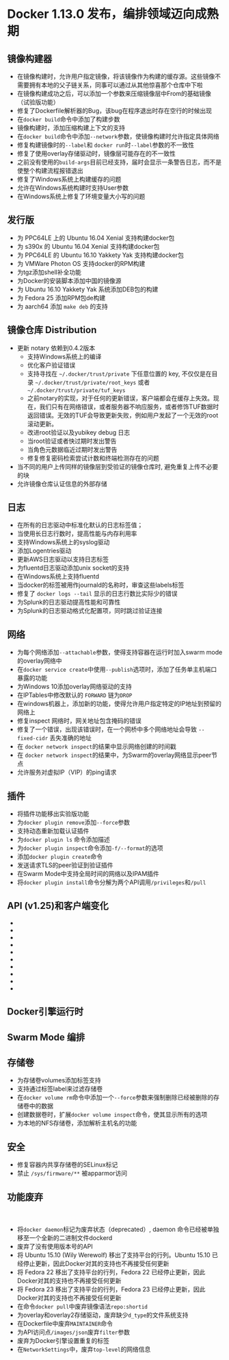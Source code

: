 # Docker 1.13.0 发布，编排领域迈向成熟期

## 镜像构建器

* 在镜像构建时，允许用户指定镜像，将该镜像作为构建的缓存源。这些镜像不需要拥有本地的父子链关系，同事可以通过从其他惊喜那个仓库中下啦
* 在镜像构建成功之后，可以添加一个参数来压缩镜像层中From的基础镜像（试验版功能）
* 修复了Dockerfile解析器的Bug，该bug在程序退出时存在空行的时候出现
* 在`docker build`命令中添加了构建步数
* 镜像构建时，添加压缩构建上下文的支持
* 在`docker build`命令中添加`--network`参数，使镜像构建时允许指定具体网络
* 修复构建镜像时的`--label`和 `docker run`时`--label`参数的不一致性
* 修复了使用overlay存储驱动时，镜像层可能存在的不一致性
* 之前没有使用的`build-args`目前已经支持，届时会显示一条警告日志，而不是使整个构建流程报错退出
* 修复了Windows系统上构建缓存的问题
* 允许在Windows系统构建时支持User参数
* 在Windows系统上修复了环境变量大小写的问题

## 发行版

* 为 PPC64LE 上的 Ubuntu 16.04 Xenial 支持构建docker包
* 为 s390x 的 Ubuntu 16.04 Xenial 支持构建docker包
* 为 PPC64LE 的 Ubuntu 16.10 Yakkety Yak 支持构建docker包
* 为 VMWare Photon OS 支持docker的RPM构建
* 为tgz添加shell补全功能
* 为Docker的安装脚本添加中国的镜像源
* 为 Ubuntu 16.10 Yakkety Yak 系统添加DEB包的构建
* 为 Fedora 25 添加RPM包de构建
* 为 aarch64 添加 `make deb` 的支持

## 镜像仓库 Distribution

* 更新 notary 依赖到0.4.2版本
  - 支持Windows系统上的编译
  - 优化客户验证错误
  - 支持寻找在 `~/.docker/trust/private` 下任意位置的 key, 不仅仅是在目录 `~/.docker/trust/private/root_keys` 或者 `~/.docker/trust/private/tuf_keys`
  - 之前notary的实现，对于任何的更新错误，客户端都会在缓存上失效。现在，我们只有在网络错误，或者服务器不响应服务，或者修饰TUF数据时返回错误。无效的TUF会导致更新失败，例如用户发起了一个无效的root滚动更新。
  - 改进root验证以及yubikey debug 日志
  - 当root验证或者快过期时发出警告
  - 当角色元数据临近过期时发出警告
  - 修复修复密码检索尝试计数和终端检测存在的问题
* 当不同的用户上传同样的镜像层到受验证的镜像仓库时, 避免重复上传不必要的块
* 允许镜像仓库认证信息的外部存储

## 日志

* 在所有的日志驱动中标准化默认的日志标签值；
* 当使用长日志行数时，提高性能与内存利用率
* 支持Windows系统上的syslog驱动
* 添加Logentries驱动
* 更新AWS日志驱动以支持日志标签
* 为fluentd日志驱动添加unix socket的支持
* 在Windows系统上支持fluentd
* 当docker的标签被用作journald的名称时，审查这些labels标签
* 修复了 `docker logs --tail` 显示的日志行数比实际少的错误
* 为Splunk的日志驱动提高性能和可靠性
* 为Splunk的日志驱动格式化配置项，同时跳过验证连接

## 网络

* 为每个网络添加`--attachable`参数，使得支持容器在运行时加入swarm mode的overlay网络中
* 在`docker service create`中使用`--publish`选项时，添加了任务单主机端口暴露的功能
* 为Windows 10添加overlay网络驱动的支持
* 在IPTables中修改默认的 `FORWARD` 链为`DROP`
* 在windows机器上，添加新的功能，使得允许用户指定特定的IP地址到预留的网络上
* 修复inspect 网络时，网关地址包含掩码的错误
* 修复了一个错误，出现该错误时，在一个网桥中多个网络地址会导致 `--fixed-cidr` 丢失准确的地址
* 在 `docker network inspect`的结果中显示网络创建的时间戳
* 在 `docker network inspect`的结果中，为Swarm的overlay网络显示peer节点
* 允许服务对虚拟IP（VIP）的ping请求

## 插件

* 将插件功能移出实验版功能
* 为`docker plugin remove`添加`--force`参数
* 支持动态重新加载认证插件
* 为`docker plugin ls` 命令添加描述
* 为`docker plugin inspect`命令添加`-f/--format`的选项
* 添加`docker plugin create`命令
* 发送请求TLS的peer验证到验证插件
* 在Swarm Mode中支持全局时间的网络以及IPAM插件
* 将`docker plugin install`命令分解为两个API调用`/privileges`和`/pull`

## API (v1.25)和客户端变化

*
*
*
*
*
*
*
*
*
*

## Docker引擎运行时

## Swarm Mode 编排

## 存储卷

* 为存储卷volumes添加标签支持
* 支持通过标签label来过滤存储卷
* 在`docker volume rm`命令中添加一个`--force`参数来强制删除已经被删除的存储卷中的数据
* 创建数据卷时，扩展`docker volume inspect`命令，使其显示所有的选项
* 为本地的NFS存储卷，添加解析主机名的功能

## 安全

* 修复容器内共享存储卷的SELinux标记
* 禁止 `/sys/firmware/**` 被apparmor访问

## 功能废弃
　
* 将`docker daemon`标记为废弃状态（deprecated）, daemon 命令已经被单独移至一个全新的二进制文件dockerd
* 废弃了没有使用版本号的API
* 将 Ubuntu 15.10 (Wily Werewolf) 移出了支持平台的行列。Ubuntu 15.10 已经停止更新，因此Docker对其的支持也不再接受任何更新
* 将 Fedora 22 移出了支持平台的行列，Fedora 22 已经停止更新，因此Docker对其的支持也不再接受任何更新
* 将 Fedora 23 移出了支持平台的行列，Fedora 23 已经停止更新，因此Docker对其的支持也不再接受任何更新
* 在命令`docker pull`中废弃镜像语法`repo:shortid`
* 为overlay和overlay2存储驱动，废弃缺少`d_type`的文件系统支持
* 在Dockerfile中废弃`MAINTAINER`命令
* 为API访问点`/images/json`废弃`filter`参数
* 废弃为Docker引擎设置重复的标签
* 在`NetworkSettings`中，废弃`top-level`的网络信息
